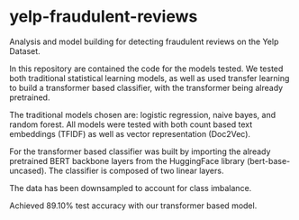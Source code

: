 # yelp-fraudulent-reviews
Analysis and model building for detecting fraudulent reviews on the Yelp Dataset.

In this repository are contained the code for the models tested. We tested both traditional statistical learning models, as well as used transfer learning to build a transformer based classifier, with the transformer being already pretrained.

The traditional models chosen are: logistic regression, naive bayes, and random forest. All models were tested with both count based text embeddings (TFIDF) as well as vector representation (Doc2Vec).

For the transformer based classifier was built by importing the already pretrained BERT backbone layers from the HuggingFace library (bert-base-uncased). The classifier is composed of two linear layers.

The data has been downsampled to account for class imbalance.

Achieved 89.10% test accuracy with our transformer based model.
